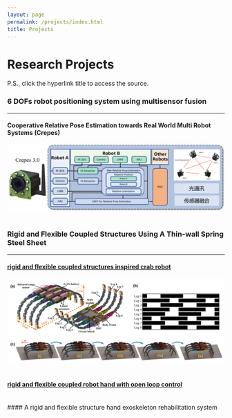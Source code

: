 ```yaml
---
layout: page
permalink: /projects/index.html
title: Projects
---
```


# Research Projects

P.S., click the hyperlink title to access the source.<br>
<!-- 传感器融合 -->
### 6 DOFs robot positioning system using multisensor fusion

---

#### Cooperative Relative Pose Estimation towards Real World Multi Robot Systems (Crepes)

<center>
<img src="/images/Crepes.png">
</center>
<br>


<!-- 刚柔耦合机构 -->
### Rigid and Flexible Coupled Structures Using A Thin-wall Spring Steel Sheet

---

<!-- 刚柔耦合机构螃蟹机器人 -->
#### [rigid and flexible coupled structures inspired crab robot](https://lqseu.github.io/Crab-inspired%2compliant%20leg%20design%20method%20for%20adaptive%20locomotion%20of%20a%20multi-legged%20robot.pdf)
<center>
<img src="images/Crab.png">
</center>


<br>

<!-- 刚柔耦合机构机械手 -->
#### [rigid and flexible coupled robot hand with open loop control](https://lqseu.github.io/Crab-inspired%2compliant%20leg%20design%20method%20for%20adaptive%20locomotion%20of%20a%20multi-legged%20robot.pdf)


<br>
<!-- 刚柔耦合外骨骼-->
#### A rigid and flexible structure hand exoskeleton rehabilitation system 

<br>
<!-- 手部检测系统 -->


